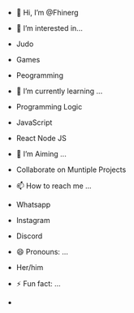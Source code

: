 - 👋 Hi, I’m @Fhinerg

- 👀 I’m interested in...
- Judo
- Games
- Peogramming

- 🌱 I’m currently learning ...
- Programming Logic
- JavaScript
- React Node JS

- 💞️ I’m Aiming ...
- Collaborate on Muntiple Projects

- 📫 How to reach me ...
- Whatsapp
- Instagram
- Discord

- 😄 Pronouns: ...
- Her/him

- ⚡ Fun fact: ...
- 

<!---
Fhinerg/Fhinerg is a ✨ special ✨ repository because its `README.md` (this file) appears on your GitHub profile.
You can click the Preview link to take a look at your changes.
--->
